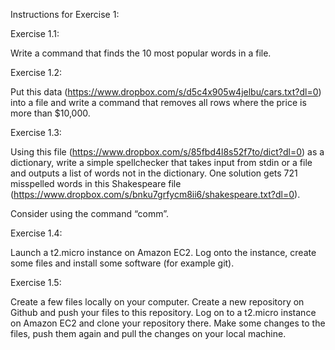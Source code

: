 Instructions for Exercise 1:

Exercise 1.1:

Write a command that finds the 10 most popular words in a file.

Exercise 1.2:

Put this data (https://www.dropbox.com/s/d5c4x905w4jelbu/cars.txt?dl=0) into a file and write a command that removes all rows where the price is more than $10,000.

Exercise 1.3:

Using this file (https://www.dropbox.com/s/85fbd4l8s52f7to/dict?dl=0) as a dictionary, write a simple spellchecker that takes input from stdin or a file and outputs a list of words not in the dictionary. One solution gets 721 misspelled words in this Shakespeare file (https://www.dropbox.com/s/bnku7grfycm8ii6/shakespeare.txt?dl=0).

Consider using the command “comm”.

Exercise 1.4:

Launch a t2.micro instance on Amazon EC2. Log onto the instance, create some files and install some software (for example git).

Exercise 1.5:

Create a few files locally on your computer. Create a new repository on Github and push your files to this repository. Log on to a t2.micro instance on Amazon EC2 and clone your repository there. Make some changes to the files, push them again and pull the changes on your local machine.
